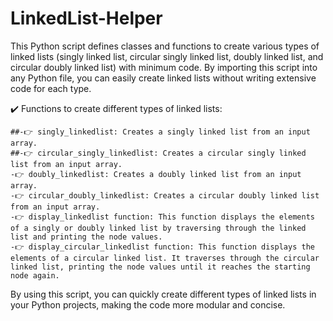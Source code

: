# LinkedList-Helper

This Python script defines classes and functions to create various types of linked lists (singly linked list, circular singly linked list, doubly linked list, and circular doubly linked list) with minimum code. By importing this script into any Python file, you can easily create linked lists without writing extensive code for each type.

✔️ Functions to create different types of linked lists:
  
    ##-👉 singly_linkedlist: Creates a singly linked list from an input array.
    ##-👉 circular_singly_linkedlist: Creates a circular singly linked list from an input array.
    -👉 doubly_linkedlist: Creates a doubly linked list from an input array.
    -👉 circular_doubly_linkedlist: Creates a circular doubly linked list from an input array.
    -👉 display_linkedlist function: This function displays the elements of a singly or doubly linked list by traversing through the linked list and printing the node values.
    -👉 display_circular_linkedlist function: This function displays the elements of a circular linked list. It traverses through the circular linked list, printing the node values until it reaches the starting node again.

By using this script, you can quickly create different types of linked lists in your Python projects, making the code more modular and concise.
